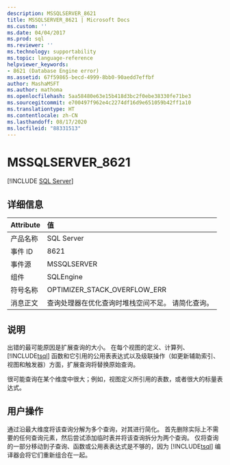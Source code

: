 ```yaml
---
description: MSSQLSERVER_8621
title: MSSQLSERVER_8621 | Microsoft Docs
ms.custom: ''
ms.date: 04/04/2017
ms.prod: sql
ms.reviewer: ''
ms.technology: supportability
ms.topic: language-reference
helpviewer_keywords:
- 8621 (Database Engine error)
ms.assetid: 67f59865-becd-4999-8bb0-90aedd7effbf
author: MashaMSFT
ms.author: mathoma
ms.openlocfilehash: 5aa58480e63e15b418d3bc2f0ebe38330fe71be3
ms.sourcegitcommit: e700497f962e4c2274df16d9e651059b42ff1a10
ms.translationtype: HT
ms.contentlocale: zh-CN
ms.lasthandoff: 08/17/2020
ms.locfileid: "88331513"
---
```

# <a name="mssqlserver_8621"></a>MSSQLSERVER_8621
 [!INCLUDE [SQL Server](../../includes/applies-to-version/sqlserver.md)]
  
## <a name="details"></a>详细信息  
  
| Attribute | 值 |  
| :-------- | :---- |  
|产品名称|SQL Server|  
|事件 ID|8621|  
|事件源|MSSQLSERVER|  
|组件|SQLEngine|  
|符号名称|OPTIMIZER_STACK_OVERFLOW_ERR|  
|消息正文|查询处理器在优化查询时堆栈空间不足。 请简化查询。|  
  
## <a name="explanation"></a>说明  
出错的最可能原因是扩展查询的大小。 在每个视图的定义、计算列、[!INCLUDE[tsql](../../includes/tsql-md.md)] 函数和它引用的公用表表达式以及级联操作（如更新辅助索引、视图和触发器）方面，扩展查询将替换原始查询。  
  
很可能查询在某个维度中很大；例如，视图定义所引用的表数，或者很大的标量表达式。  
  
## <a name="user-action"></a>用户操作  
通过沿最大维度将该查询分解为多个查询，对其进行简化。 首先删除实际上不需要的任何查询元素，然后尝试添加临时表并将该查询拆分为两个查询。  仅将查询的一部分移动到子查询、函数或公用表表达式是不够的，因为 [!INCLUDE[tsql](../../includes/tsql-md.md)] 编译器会将它们重新组合在一起。  
  
